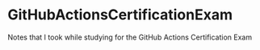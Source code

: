 # GitHubActionsCertificationExam
Notes that I took while studying for the GitHub Actions Certification Exam
